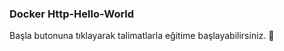### Docker Http-Hello-World 
  
Başla butonuna tıklayarak talimatlarla eğitime başlayabilirsiniz. 🚀  
